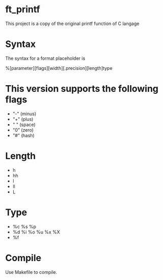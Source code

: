 # ft_printf
This project is a copy of the original printf function of C langage

# Syntax
The syntax for a format placeholder is

%[parameter][flags][width][.precision][length]type

# This version supports the following flags

<ul>
<li>"-" (minus)</li>
<li>"+" (plus)</li>
<li>" " (space)</li>
<li>"0" (zero)</li>
<li>"#" (hash)</li>
</ul>

# Length

<ul>
<li>h</li>
<li>hh</li>
<li>l</li>
<li>ll</li>
<li>L</li>
</ul>

# Type

<ul>
<li>%c %s %p</li>
<li>%d %i %o %u %x %X</li>
<li>%f</li>
</ul>

# Compile
Use Makefile to compile.
